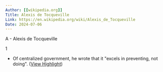 ```yaml
---
Author: [[wikipedia.org]]
Title: Alexis de Tocqueville
Link: https://en.wikipedia.org/wiki/Alexis_de_Tocqueville
Date: 2024-07-06
---
```

A - Alexis de Tocqueville

1
- Of centralized government, he wrote that it "excels in preventing, not doing". ([View Highlight](https://read.readwise.io/read/01h646nmpyj3p86p77kwmzqz7v))

